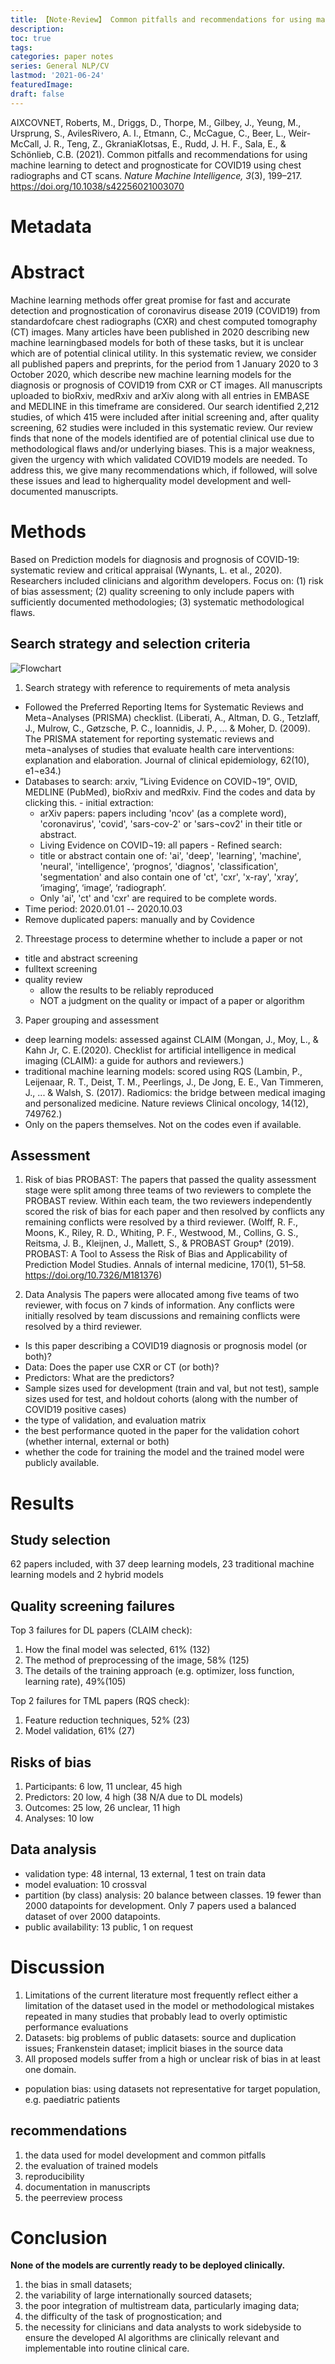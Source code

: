 ```yaml
---
title: 【Note·Review】 Common pitfalls and recommendations for using machine learning to detect and prognosticate for COVID­-19 using chest radiographs and CT scans
description:
toc: true
tags:
categories: paper notes
series: General NLP/CV
lastmod: '2021-06-24'
featuredImage:
draft: false
---
```


AIX­COVNET, Roberts, M., Driggs, D., Thorpe, M., Gilbey, J., Yeung, M., Ursprung, S., Aviles­Rivero, A. I., Etmann, C., McCague, C., Beer, L., Weir­McCall, J. R., Teng, Z., Gkrania­Klotsas, E., Rudd, J. H. F., Sala, E., & Schönlieb, C.­B. (2021). Common pitfalls and recommendations for using machine learning to detect and prognosticate for COVID­19 using chest radiographs and CT scans. *Nature Machine Intelligence, 3*(3), 199–217. https://doi.org/10.1038/s42256­021­00307­0

<!--more-->

# Metadata
# Abstract
Machine learning methods offer great promise for fast and accurate detection and prognostication of coronavirus disease 2019 (COVID­19) from standard­of­care chest radiographs (CXR) and chest computed tomography (CT) images. Many articles have been published in 2020 describing new machine learning­based models for both of these tasks, but it is unclear which are of potential clinical utility. In this systematic review, we consider all published papers and preprints, for the period from 1 January 2020 to 3 October 2020, which describe new machine learning models for the diagnosis or prognosis of COVID­19 from CXR or CT images. All manuscripts uploaded to bioRxiv, medRxiv and arXiv along with all entries in EMBASE and MEDLINE in this timeframe are considered. Our search identified 2,212 studies, of which 415 were included after initial screening and, after quality screening, 62 studies were included in this systematic review. Our review finds that none of the models identified are of potential clinical use due to methodological flaws and/or underlying biases. This is a major weakness, given the urgency with which validated COVID­19 models are needed. To address this, we give many recommendations which, if followed, will solve these issues and lead to higher­quality model development and well­documented manuscripts.

# Methods 
Based on Prediction models for diagnosis and prognosis of COVID­-19: systematic review and critical appraisal (Wynants, L. et al., 2020). Researchers included clinicians and algorithm developers. Focus on: (1) risk of bias assessment; (2) quality screening to only include papers with sufficiently documented methodologies; (3) systematic methodological flaws.
## Search strategy and selection criteria

![Flowchart](/flowchart.png)  

1.	Search strategy with reference to requirements of meta­ analysis
-    Followed the Preferred Reporting Items for Systematic Reviews and Meta¬Analyses (PRISMA) checklist. (Liberati, A., Altman, D. G., Tetzlaff, J., Mulrow, C., Gøtzsche, P. C., Ioannidis, J. P., ... & Moher, D. (2009). The PRISMA statement for reporting systematic reviews and meta¬analyses of studies that evaluate health care interventions: explanation and elaboration. Journal of clinical epidemiology, 62(10), e1¬e34.)
-    Databases to search: arxiv, ”Living Evidence on COVID¬19”, OVID, MEDLINE (PubMed), bioRxiv and medRxiv. Find the codes and data by clicking this.
    - initial extraction:
        - arXiv papers: papers including 'ncov' (as a complete word), 'coronavirus', 'covid', 'sars-cov-2' or 'sars¬cov2' in their title or abstract.
        -    Living Evidence on COVID¬19: all papers
    -    Refined search:
        -    title or abstract contain one of: 'ai', 'deep', 'learning', 'machine', 'neural', 'intelligence', ‘prognos’, 'diagnos', 'classification', 'segmentation' and also contain one of 'ct', 'cxr', 'x-ray', 'xray’, ‘imaging’, ‘image’, ‘radiograph’.
        -    Only 'ai', 'ct' and 'cxr' are required to be complete words.
-    Time period: 2020.01.01 -- 2020.10.03
-    Remove duplicated papers: manually and by Covidence

2.	Three­stage process to determine whether to include a paper or not
-   title and abstract screening
-   full­text screening
-   quality review
    - allow the results to be reliably reproduced
    - NOT a judgment on the quality or impact of a paper or algorithm
3.	Paper grouping and assessment
-   deep learning models: assessed against CLAIM (Mongan, J., Moy, L., & Kahn Jr, C. E.(2020). Checklist for artificial intelligence in medical imaging (CLAIM): a guide for authors and reviewers.)
-   traditional machine learning models: scored using RQS (Lambin, P., Leijenaar, R. T., Deist, T. M., Peerlings, J., De Jong, E. E., Van Timmeren, J., ... & Walsh, S. (2017). Radiomics: the bridge between medical imaging and personalized medicine. Nature reviews Clinical oncology, 14(12), 749­762.)
-   Only on the papers themselves. Not on the codes even if available.

## Assessment
1. Risk of bias
PROBAST: The papers that passed the quality assessment stage were split among three teams of two reviewers to complete the PROBAST review. Within each team, the two reviewers independently scored the risk of bias for each paper and then resolved by conflicts any remaining conflicts were resolved by a third reviewer. (Wolff, R. F., Moons, K., Riley, R. D., Whiting, P. F., Westwood, M., Collins, G. S., Reitsma, J. B., Kleijnen, J., Mallett, S., & PROBAST Group† (2019). PROBAST: A Tool to Assess the Risk of Bias and Applicability of Prediction Model Studies. Annals of internal medicine, 170(1), 51–58. https://doi.org/10.7326/M18­1376)

2. Data Analysis
The papers were allocated among five teams of two reviewer, with focus on 7 kinds of information. Any conflicts were initially resolved by team discussions and remaining conflicts were resolved by a third reviewer.
-   Is this paper describing a COVID­19 diagnosis or prognosis model (or both)?
-   Data: Does the paper use CXR or CT (or both)?
-   Predictors: What are the predictors?
-   Sample sizes used for development (train and val, but not test), sample sizes used for test, and holdout cohorts (along with the number of COVID­19 positive cases)
-   the type of validation, and evaluation matrix
-   the best performance quoted in the paper for the validation cohort (whether internal, external or both)
-   whether the code for training the model and the trained model were publicly available.

# Results
## Study selection
62 papers included, with 37 deep learning models, 23 traditional machine learning models and 2 hybrid models
## Quality screening failures
Top 3 failures for DL papers (CLAIM check):
1.	How the final model was selected, 61% (132)
2.	The method of pre­processing of the image, 58% (125)
3.	The details of the training approach (e.g. optimizer, loss function, learning rate), 49%(105)

Top 2 failures for TML papers (RQS check):
1.	Feature reduction techniques, 52% (23)
2.	Model validation, 61% (27)

## Risks of bias
1.	Participants: 6 low, 11 unclear, 45 high
2.	Predictors: 20 low, 4 high (38 N/A due to DL models)
3.	Outcomes: 25 low, 26 unclear, 11 high
4.	Analyses: 10 low

## Data analysis
-   validation type: 48 internal, 13 external, 1 test on train data
-   model evaluation: 10 cross­val
-   partition (by class) analysis: 20 balance between classes. 19 fewer than 2000 datapoints for development. Only 7 papers used a balanced dataset of over 2000 datapoints.
-   public availability: 13 public, 1 on request

# Discussion
1.	Limitations of the current literature most frequently reflect either a limitation of the dataset used in the model or methodological mistakes repeated in many studies that probably lead to overly optimistic performance evaluations
2. Datasets: big problems of public datasets: source and duplication issues; Frankenstein dataset; implicit biases in the source data
3. All proposed models suffer from a high or unclear risk of bias in at least one domain.
-   population bias: using datasets not representative for target population, e.g.
paediatric patients

## recommendations
1.	the data used for model development and common pitfalls
2.	the evaluation of trained models
3.	reproducibility
4.	documentation in manuscripts
5.	the peer­review process

# Conclusion
**None of the models are currently ready to be deployed clinically.**
1.	the bias in small datasets;
2.	the variability of large internationally sourced datasets;
3.	the poor integration of multi­stream data, particularly imaging data;
4.	the difficulty of the task of prognostication; and
5.	the necessity for clinicians and data analysts to work side­by­side to ensure the developed AI algorithms are clinically relevant and implementable into routine clinical care.
